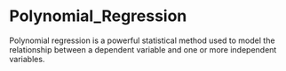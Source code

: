 # Polynomial_Regression
Polynomial regression is a powerful statistical method used to model the relationship between a dependent variable and one or more independent variables.
